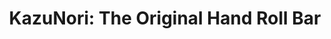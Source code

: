 ---
layout: place
title: "KazuNori: The Original Hand Roll Bar"
permalink: /california/los-angeles/kazunori-the-original-hand-roll-bar.html
stateAbbr: CA
stateName: California
cityName: Los Angeles
place_id: ChIJK2NyJIK8woARlMt8COUMfEA
photos:
  - name: >-
      places/ChIJK2NyJIK8woARlMt8COUMfEA/photos/AeeoHcKFRHn7fQ7tkO8qCF-PlcPQz_LE9iQ5EQC6apUv_ipxEpEtgL740LTG7q7EygxYu1c_mcb4uFUQVFMgnIic0ES0lJU5sWBOo4-5tHOg8ETNSl-9qNV8piLtiOzwl_RdiHZRJjhjgwWY6iLtgUUComzR3Mvgv-_G0Ps9B4CZvkkQoovY9IxCBbklosvrKV8EAfzj-2xh2yF23plLyEGTR8GphxSgn29DW3h7in2_dbt5eshdlOmohumD4Z_NnNRHlT2deWSPL4HNtAxZdZMVZUFdgLbctVxkptnv5EG3AaQwpILThuWwdoM4AFc0hxZMjrTOniUlLWbJblCy5oWWPaWDhUBU0ZfpVbXYmkIsQQmqofiL8Fw1xSlwj5hPteOhvOFsxIquzm6OlTrNDBh0YR-KScohoOCeqCGJHIzfn5_jIxF5
    widthPx: 4032
    heightPx: 3024
    authorAttributions:
      - displayName: Brian Won
        uri: https://maps.google.com/maps/contrib/103969833385419012000
        photoUri: >-
          https://lh3.googleusercontent.com/a-/ALV-UjUzqD0Cjsrin_tEPgvXhZijwIizfC2pUF55aUULOlmSoJGiRsc2=s100-p-k-no-mo
    flagContentUri: >-
      https://www.google.com/local/imagery/report/?cb_client=maps_api_places.places_api&image_key=!1e10!2sCIHM0ogKEICAgIDh3O_olwE&hl=en-US
    googleMapsUri: >-
      https://www.google.com/maps/place//data=!3m4!1e2!3m2!1sCIHM0ogKEICAgIDh3O_olwE!2e10!4m2!3m1!1s0x80c2bc822472632b:0x407c0ce5087ccb94
  - name: >-
      places/ChIJK2NyJIK8woARlMt8COUMfEA/photos/AeeoHcJ-_Suuq5KF98DMANyLybsZtaUCJ8MfAU3RJ6iFPhCI-U_xqKt4pFrFT62PD2fNi7sbFxCByFINtO8CvZ669CSrL_iYKSVGfJq1BPoADijP_INLeloVk5NbNDeENEKI8GRKTQavTPuN4vj2BJf90Kahnbedby3-LKzWN-17-Zm7opiQE_XfAREIharnlbyCQ9J3wOcvHiNC9YcpbyneM_nbJzFRUQtBMPKIbqKaW6fafF8pQ9JUXGSqjXKA3PRy9OcKo9qnM6Cn2uHrjjQlB5SHOUhhRIWHJno_FaM25Z6sYQ
    widthPx: 989
    heightPx: 989
    authorAttributions:
      - displayName: 'KazuNori: The Original Hand Roll Bar'
        uri: https://maps.google.com/maps/contrib/116885651298355824787
        photoUri: >-
          https://lh3.googleusercontent.com/a-/ALV-UjXF167tyybdNlC9sFTrFqSH5A41sscs7ocbipfbdq_Ks_IQYvw=s100-p-k-no-mo
    flagContentUri: >-
      https://www.google.com/local/imagery/report/?cb_client=maps_api_places.places_api&image_key=!1e10!2sAF1QipOavKreKGzrUtyEOTCHpIVXpPUg8TdxqZWLqoUP&hl=en-US
    googleMapsUri: >-
      https://www.google.com/maps/place//data=!3m4!1e2!3m2!1sAF1QipOavKreKGzrUtyEOTCHpIVXpPUg8TdxqZWLqoUP!2e10!4m2!3m1!1s0x80c2bc822472632b:0x407c0ce5087ccb94
  - name: >-
      places/ChIJK2NyJIK8woARlMt8COUMfEA/photos/AeeoHcKCT6rOXK1w8V7hZcL-IgspCERLYN8VA1sXnVqQTRqMt19vwpXDAO1AUnjU-4Nxz3tha2nrgVQXA3aYXxqMTY3R9hsh3RMM0MltU14Wo5dU6gZPq4IMxG53KVv20hxGtl6oSL3opaImldAj4zt0N3wSYWMw2mLKSJDXPeKVMcgkFamGraDhUd0lAXRWyIgog7tT3R4vnsC199afWid7ePX6E_cw6Q-WRR_NEaHgkp_NomLKKsIIiq2zWGAK7Hicz0UvK5XGU5iA-60oPmNPmdFqIToEpn62gTbwU2Imdrg4iA0n1fnRprXdXc05isZ_Vo-k5klC0zYRPSpCoetmnjNiosNw1oyNvgkOzkuKGkopaIcE4V_6vdQLsIQi8evb1MULOaj4TORMKe0rozpkuCo3plwwqvy_1vUtg4IdEwFG7w
    widthPx: 3024
    heightPx: 4032
    authorAttributions:
      - displayName: Kay Bee
        uri: https://maps.google.com/maps/contrib/103566755989300658715
        photoUri: >-
          https://lh3.googleusercontent.com/a-/ALV-UjXQ1FLerMH9XgSfTs6XwtirbX-g7lUbHHR04qa2VCN5hozOkuCr=s100-p-k-no-mo
    flagContentUri: >-
      https://www.google.com/local/imagery/report/?cb_client=maps_api_places.places_api&image_key=!1e10!2sCIHM0ogKEICAgID7287yWA&hl=en-US
    googleMapsUri: >-
      https://www.google.com/maps/place//data=!3m4!1e2!3m2!1sCIHM0ogKEICAgID7287yWA!2e10!4m2!3m1!1s0x80c2bc822472632b:0x407c0ce5087ccb94
  - name: >-
      places/ChIJK2NyJIK8woARlMt8COUMfEA/photos/AeeoHcLgoO2ESwnWZX6706kJcMr1E5OZQoNWErs15FG1yr8bIngmYyLnGsvTwLQfhsJdoQNA6rMwhJmTZ95RIb-3NQpAm-9TfY4NUYYbOWNYGOtrY8hKFGx6VMjVuKBJrdEG4hjKMyO_rE6i8UPg7PUSMmqzIbiHuMAVv75yS3mJBIxRz1HMpkqtOsF4u1BR7oxz3UF8VYmribPMO88pg1IUivRRxsQbuiJ5-Q6RQ6Cdz3VvL71BQrqfBqP1FlfHJqt_BXusqtAcIn2tkBOc2_-ZUm4n-H0r93EOm0xP2BGS1Q96iDeQ-lX69L7Is9ke5FmTIngc3bK9M54-Iy5Cr3mx1Nv3ljjjxgXYvciW79l3zfmNO-0Sj98mqU-n3_NNFM7uxjunT4ycsu-isu0UZmV6Qf-yuBdGKwLrfzBHy5TJZ5I
    widthPx: 3024
    heightPx: 4032
    authorAttributions:
      - displayName: Gio Lee
        uri: https://maps.google.com/maps/contrib/112648328239777023905
        photoUri: >-
          https://lh3.googleusercontent.com/a-/ALV-UjWMJhPLamqcwXjUzvHcuqeH16SgBUHIP-B09Q66_VpQ4b5eJoPe=s100-p-k-no-mo
    flagContentUri: >-
      https://www.google.com/local/imagery/report/?cb_client=maps_api_places.places_api&image_key=!1e10!2sCIHM0ogKEICAgIDr4_zZKw&hl=en-US
    googleMapsUri: >-
      https://www.google.com/maps/place//data=!3m4!1e2!3m2!1sCIHM0ogKEICAgIDr4_zZKw!2e10!4m2!3m1!1s0x80c2bc822472632b:0x407c0ce5087ccb94
  - name: >-
      places/ChIJK2NyJIK8woARlMt8COUMfEA/photos/AeeoHcI1SFuSy-ImPHJLN4cy16qSSm05qgMKZGGjcmAhhIxyFIJoBRp__crPZUzoiKC2XJG5e9oBmxRS381_Hg7rZxs7uJ3PLCcUW-j4GVy4GhbPERWkc3tKpU6qSSN-uAuGH-6G__BzdTf_Gh55w38XV38nrYNV12Zw09mhIp8XDdcbFQaHWErPgioRm20wpZJ68aiF18tFmuBYfYuT26BSMeh3k6drZCOjOzZr1Un6BtpdxkrEaGjl1Q1IIPsDGS84sh5c7NUO90PyuYYxifKQNn6k7vFby4IWld7ipv2XBMEKF8czsiXVBH3hFSTB7JJj_qmgeQJiIznj2RT7AixRBkql5GLm0kCANDM4ci4gK-7ii1haWDYy2ZEVXRFOXN1t96zDBlFYsjpop0aSqpQwpas4tY3e4D1_a7TONmwO33DVbks
    widthPx: 3024
    heightPx: 4032
    authorAttributions:
      - displayName: Gio Lee
        uri: https://maps.google.com/maps/contrib/112648328239777023905
        photoUri: >-
          https://lh3.googleusercontent.com/a-/ALV-UjWMJhPLamqcwXjUzvHcuqeH16SgBUHIP-B09Q66_VpQ4b5eJoPe=s100-p-k-no-mo
    flagContentUri: >-
      https://www.google.com/local/imagery/report/?cb_client=maps_api_places.places_api&image_key=!1e10!2sCIHM0ogKEICAgIDr4_zZiwE&hl=en-US
    googleMapsUri: >-
      https://www.google.com/maps/place//data=!3m4!1e2!3m2!1sCIHM0ogKEICAgIDr4_zZiwE!2e10!4m2!3m1!1s0x80c2bc822472632b:0x407c0ce5087ccb94
  - name: >-
      places/ChIJK2NyJIK8woARlMt8COUMfEA/photos/AeeoHcLbriO0xQiejjYQjvAvYgGFkyo8nr8TZyfN1-LL5BJx3efnqaICuP0BgJcs7BA0cGi6rxXNvSulqmYR4-n_NopOEL8Gz7rbEI3WtwIFvZDPPcYNplun1fg_ygdyy9eBRJ9mwfBwpT6WEZcCjNbYkdP__-uwW6nIzuKN1UQDBfMbYibVfYUPAYdajypcxTdtrUvByu0Brt74MDMQVedjtk8hpkzq0-8GjEM9oKRCtwPmmQRczhbn_cFlRBfDYR1aQzDr4b7pNiJX11XzrBt9ACZlGgozHNp2VhNEiywW3THHohpk3hWMzYiRXFuMrzTo_IHBk1DZVBZriyvjFVuLu4UTBSopwNWoDrQIDM2POMGbYkNww75GXNwW81KGHMAfjoDhbfGvyaHWmz3aZdCQlAxYIzwOOVVL3HsndOHW4GU
    widthPx: 3024
    heightPx: 4032
    authorAttributions:
      - displayName: Eric
        uri: https://maps.google.com/maps/contrib/111712391364125723580
        photoUri: >-
          https://lh3.googleusercontent.com/a-/ALV-UjXCHA0u6YbQ7WKxtcUWf9t2KGOqhdeECI330ouzr54zkKWbXxc6PQ=s100-p-k-no-mo
    flagContentUri: >-
      https://www.google.com/local/imagery/report/?cb_client=maps_api_places.places_api&image_key=!1e10!2sCIHM0ogKEICAgIC12r2dSg&hl=en-US
    googleMapsUri: >-
      https://www.google.com/maps/place//data=!3m4!1e2!3m2!1sCIHM0ogKEICAgIC12r2dSg!2e10!4m2!3m1!1s0x80c2bc822472632b:0x407c0ce5087ccb94
  - name: >-
      places/ChIJK2NyJIK8woARlMt8COUMfEA/photos/AeeoHcIHhyeQduGdxZmc60r8lcQafs9VDmjma2A39Q2DuT9eqLPjhv5YPFzkTIFkbJGnzSTX5803BavHS8T9843ahF-cefls3H4uorgwCjhqvEyDmtjEpHVbYxcnjW0XJ4nk-YFNiZxMzUkTmePGW4WmmjdmEHoRGG26Ac5R_rOHZLiI96I0PbZua5xE7qFigRgbf1XaWO3awYPvhrlUasb4WhCSFRiYIX7QOJbtQs8M0lBDETZ56_wtr1rCYZ1kqefvFoxWNXc1JvLOBSCMAu4TRXdB308u0x1Ha8TPm050-T6Bn_0d-NEApUD4n8gUYzSb4uyX5XGHPzlYQTcLOvK5RrfNC7tSekhljyftKsPVZEdSScNvTq-uDxdgD3NyhCDBwbfhK1dH6_P7K_Vrojs3aB3JLoBx5Keg7dFHdnwzo3IobL5a
    widthPx: 4000
    heightPx: 2250
    authorAttributions:
      - displayName: ben demalmo
        uri: https://maps.google.com/maps/contrib/105164501276725839593
        photoUri: >-
          https://lh3.googleusercontent.com/a/ACg8ocLFGyL3npjFyUlCe2jt1a0C75eSQ4yPI-zgIKSnte3sAm1FuQ=s100-p-k-no-mo
    flagContentUri: >-
      https://www.google.com/local/imagery/report/?cb_client=maps_api_places.places_api&image_key=!1e10!2sCIHM0ogKEICAgICqyPj4-wE&hl=en-US
    googleMapsUri: >-
      https://www.google.com/maps/place//data=!3m4!1e2!3m2!1sCIHM0ogKEICAgICqyPj4-wE!2e10!4m2!3m1!1s0x80c2bc822472632b:0x407c0ce5087ccb94
  - name: >-
      places/ChIJK2NyJIK8woARlMt8COUMfEA/photos/AeeoHcLSMJvnO3hX4pYxDS6X_-uEcIOfsu4BEVAg7qX7WHhSa-foCDzuxNrums6XgS2AQPYhd_jpttnp0K7R6vCxvetBwCGzP_-s2cSsQpcIyCo3b8koT97PBdIX370uO5fLM8lKem56LBI4yDEfnxDikX1VPdqFBg6Zr3jnD0SSp08JRPchUjPnEiK5ZQ64IFlsWU6VmNJbi_wIy-TU1ntHKgQ79QAMRPebQOyNVSInMMwaRAicVGuLVbmC0oEKHxiPL2_gVmBbcNtCB4rfWJAb9xToZxYYXUJT_2yYeSTCe8mh-y0r_y2MKzOCTYoSWQpQNJinZbfZ_RtA6Q846KUoMHttNQToQNPisGCsIhP3Z87fNwUnqsSAIfdnQMq44_fSv5J9B7ao5pzjb9vIn5ofkMAfeAOjHUS5ITrtn3woxw5Kte4
    widthPx: 768
    heightPx: 1024
    authorAttributions:
      - displayName: Roman Rabinovich
        uri: https://maps.google.com/maps/contrib/116321569408070099689
        photoUri: >-
          https://lh3.googleusercontent.com/a/ACg8ocLO1_9gR4y_J2v4ebL3nmomKzIj0txTzS54Xutmv-G7FZCC5YIs=s100-p-k-no-mo
    flagContentUri: >-
      https://www.google.com/local/imagery/report/?cb_client=maps_api_places.places_api&image_key=!1e10!2sCIHM0ogKEICAgID7uc2B9QE&hl=en-US
    googleMapsUri: >-
      https://www.google.com/maps/place//data=!3m4!1e2!3m2!1sCIHM0ogKEICAgID7uc2B9QE!2e10!4m2!3m1!1s0x80c2bc822472632b:0x407c0ce5087ccb94
  - name: >-
      places/ChIJK2NyJIK8woARlMt8COUMfEA/photos/AeeoHcIocevEem0ZbX6gQi69sijIf7eCoA8S6TZJ_s2ZkzUteizDPQ_XBmEMrdle6iI0hzhk8-SM7KzcJAFxfihuHL3EWYaitrc_lCZTrimJilO4UjYbjweaCM1aM7_JVgh1PvinSK_DlaE1V8Ew5nv2Bk-4hPrOie8vne_Xtq3vQBZY-S0itLy1NPf5mHTT3ODScVUwk29nq8zsfw_352kiSnjMQyDOa17XvFzC3f2E8RyVky1YEuh2_MsAhmZo1l83ZfM7XsZlJn_79qXsve_Xy1rgCctiwrCdacCQ-yy_7vJyL4G8b34VD51faolID83DbleCYxu-03Sg6iv7ZxT8e89IfYNh1n9fPAaKF0VXc8qXqEn0_DJSNJbFH8lDGp0YcMmZY-R04IceVVebUR3ruwboYMVILucNidU1YtFkmBYHa4I
    widthPx: 4032
    heightPx: 3024
    authorAttributions:
      - displayName: Jamie Ginsberg
        uri: https://maps.google.com/maps/contrib/115497336455740083403
        photoUri: >-
          https://lh3.googleusercontent.com/a-/ALV-UjXXRKc0Got2aI1llTqVD0az_8Mb90MuUKQ6D9u6EYK_5XNzHWxcRw=s100-p-k-no-mo
    flagContentUri: >-
      https://www.google.com/local/imagery/report/?cb_client=maps_api_places.places_api&image_key=!1e10!2sCIHM0ogKEICAgIDDo5iYmgE&hl=en-US
    googleMapsUri: >-
      https://www.google.com/maps/place//data=!3m4!1e2!3m2!1sCIHM0ogKEICAgIDDo5iYmgE!2e10!4m2!3m1!1s0x80c2bc822472632b:0x407c0ce5087ccb94
  - name: >-
      places/ChIJK2NyJIK8woARlMt8COUMfEA/photos/AeeoHcLbIg6RLyqxYy1QnSw_nRjHRBQ_tS017CYFFsWeW2FudZuzawYWYmXWPSJx_8xPGjCwYr22CGeCJAYK2Qtuedsdre01Oydj02KRYGuodKimdVoo9sKkBG7rAd8avlwA_skZJ93CqDLyAGh-Baq_xh6AuVScLnp_pkBX9KuKtqawR026lxNMf7sUzKViqvqSaftYu739W5sQiRhbJnsHWfv7RiLJCFVe4RxFn33crB2dg2DCz7PQACrouGDZcAT6Jj7IYFfa8Cpv8JiIqwvG64lRW0J1B-s-Z6j-IT735DSvdG2MhGuaOJpHnTztynRLuA93FHwTt47wsbfcuELSQPvyIoZh2r_TiFfXKriJjqRJCzSruvYRiPleYasKHJk3qEbOtqRKbWbGTZ-6jPfr87TVNfkBzEMWqOg07JfYUS4VuCrm
    widthPx: 2992
    heightPx: 2992
    authorAttributions:
      - displayName: Soyoung Hwang
        uri: https://maps.google.com/maps/contrib/117401008307486666861
        photoUri: >-
          https://lh3.googleusercontent.com/a-/ALV-UjVvgD8kS5UsLyCC9wkUWIS4qK5EoP8ZJCWFEuloz10Vq_vekk4KBw=s100-p-k-no-mo
    flagContentUri: >-
      https://www.google.com/local/imagery/report/?cb_client=maps_api_places.places_api&image_key=!1e10!2sCIHM0ogKEICAgIDBofXA3AE&hl=en-US
    googleMapsUri: >-
      https://www.google.com/maps/place//data=!3m4!1e2!3m2!1sCIHM0ogKEICAgIDBofXA3AE!2e10!4m2!3m1!1s0x80c2bc822472632b:0x407c0ce5087ccb94
address: 1110 Gayley Ave, Los Angeles, CA 90024, USA
street: 1110 Gayley Ave
city: Los Angeles
state: CA
zip: '90024'
country: USA
neighborhood: Westwood
latitude: '34.059990'
longitude: '-118.446065'
accessibility_options:
  wheelchairAccessibleParking: true
  wheelchairAccessibleEntrance: true
  wheelchairAccessibleRestroom: true
business_status: OPERATIONAL
name: 'KazuNori: The Original Hand Roll Bar'
google_maps_links:
  directionsUri: >-
    https://www.google.com/maps/dir//''/data=!4m7!4m6!1m1!4e2!1m2!1m1!1s0x80c2bc822472632b:0x407c0ce5087ccb94!3e0
  placeUri: https://maps.google.com/?cid=4646603093368949652
  writeAReviewUri: >-
    https://www.google.com/maps/place//data=!4m3!3m2!1s0x80c2bc822472632b:0x407c0ce5087ccb94!12e1
  reviewsUri: >-
    https://www.google.com/maps/place//data=!4m4!3m3!1s0x80c2bc822472632b:0x407c0ce5087ccb94!9m1!1b1
  photosUri: >-
    https://www.google.com/maps/place//data=!4m3!3m2!1s0x80c2bc822472632b:0x407c0ce5087ccb94!10e5
primary_type: Sushi Restaurant
opening_hours:
  regular: null
  current: null
secondary_opening_hours:
  regular:
    weekdayDescriptions: null
    type: null
  current:
    weekdayDescriptions: null
    type: null
phone: null
price_level: null
price_range: null
rating: null
rating_count: 0
website: null
description: null
reviews: null
parking_options: null
payment_options: null
allow_dogs: null
curbside_pickup: null
delivery: null
dine_in: null
good_for_children: null
good_for_groups: null
good_for_sports: null
live_music: null
menu_for_children: null
outdoor_seating: null
reservable: null
restroom: null
serves_beer: null
serves_breakfast: null
serves_brunch: null
serves_cocktails: null
serves_coffee: null
serves_dinner: null
serves_dessert: null
serves_lunch: null
serves_vegetarian_food: null
serves_wine: null
takeout: null

---